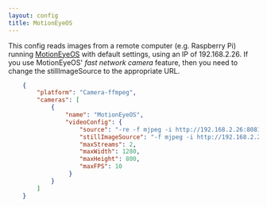 ```yaml
---
layout: config
title: MotionEyeOS
---
```

This config reads images from a remote computer (e.g. Raspberry Pi) running [MotionEyeOS](https://github.com/ccrisan/motioneyeos) with default settings, using an IP of 192.168.2.26. If you use MotionEyeOS' _fast network camera_ feature, then you need to change the stillImageSource to the appropriate URL.

```json
    {
        "platform": "Camera-ffmpeg",
        "cameras": [
            {
                "name": "MotionEyeOS",
                "videoConfig": {
                    "source": "-re -f mjpeg -i http://192.168.2.26:8081",
                    "stillImageSource": "-f mjpeg -i http://192.168.2.26/picture/1/current/",
                    "maxStreams": 2,
                    "maxWidth": 1280,
                    "maxHeight": 800,
                    "maxFPS": 10
                 }
            }
        ]
    }
```
